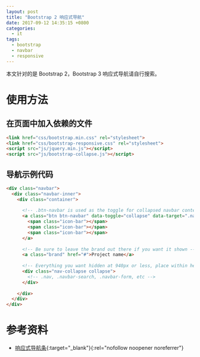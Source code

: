 ```yaml
---
layout: post
title: "Bootstrap 2 响应式导航"
date: 2017-09-12 14:35:15 +0800
categories:
  - it
tags:
  - bootstrap
  - navbar
  - responsive
---
```


本文针对的是 Bootstrap 2，Bootstrap 3 响应式导航请自行搜索。

# 使用方法
## 在页面中加入依赖的文件
```html
<link href="css/bootstrap.min.css" rel="stylesheet">
<link href="css/bootstrap-responsive.css" rel="stylesheet">
<script src="js/jquery.min.js"></script>
<script src="js/bootstrap-collapse.js"></script>
```

## 导航示例代码
```html
<div class="navbar">
  <div class="navbar-inner">
    <div class="container">
 
      <!-- .btn-navbar is used as the toggle for collapsed navbar content -->
      <a class="btn btn-navbar" data-toggle="collapse" data-target=".nav-collapse">
        <span class="icon-bar"></span>
        <span class="icon-bar"></span>
        <span class="icon-bar"></span>
      </a>
 
      <!-- Be sure to leave the brand out there if you want it shown -->
      <a class="brand" href="#">Project name</a>
 
      <!-- Everything you want hidden at 940px or less, place within here -->
      <div class="nav-collapse collapse">
        <!-- .nav, .navbar-search, .navbar-form, etc -->
      </div>
 
    </div>
  </div>
</div>
```
<!-- more -->

# 参考资料
- [响应式导航条](http://v2.bootcss.com/components.html#navbar){:target="_blank"}{:rel="nofollow noopener noreferrer"}

